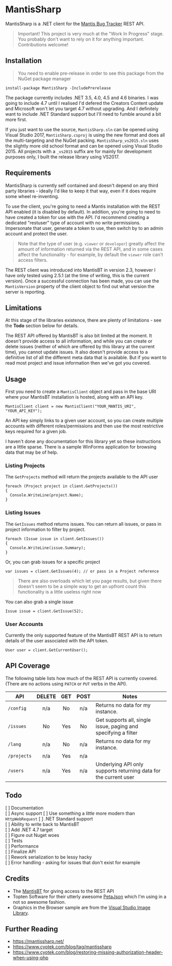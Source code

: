MantisSharp
===========

MantisSharp is a .NET client for the [Mantis Bug Tracker](https://mantisbt.org/) REST API.

> Important! This project is very much at the "Work In Progress" stage. You probably don't want to rely on it for anything important. Contributions welcome!

## Installation

> You need to enable pre-release in order to see this package from the NuGet package manager

    install-package MantisSharp -IncludePrerelease
    
The package currently includes .NET 3.5, 4.0, 4.5 and 4.6 binaries. I was going to include 4.7 until I realised I'd defered the Creators Content update and Microsoft won't let you target 4.7 without upgrading. And I definitely want to include .NET Standard support but I'll need to fumble around a bit more first.

If you just want to use the source, `MantisSharp.sln` can be opened using Visual Studio 2017, `MantisSharp.csproj` is using the new format and does all the multi-targeting and the NuGet packing. `MantisSharp_vs2015.sln` uses the slightly more old school format and can be opened using Visual Studio 2015. All projects with a `_vs2015` suffix are for mainly for development purposes only, I built the release library using VS2017.

## Requirements

MantisSharp is currently self contained and doesn't depend on any third party libraries - ideally I'd like to keep it that way, even if it does require some wheel re-inventing.

To use the client, you're going to need a Mantis installation with the REST API enabled (it is disabled by default). In addition, you're going to need to have created a token for use with the API. I'd recommend creating a dedicated "restuser" type of account with no write permissions. Impersonate that user, generate a token to use, then switch by to an admin account and protect the user.

> Note that the type of user (e.g. `viewer` or `developer`) greatly affect the amount of information returned via the REST API, and in some cases affect the functionality - for example, by default the `viewer` role can't access filters.

The REST client was introduced into MantisBT in version 2.3, however I have only tested using 2.5.1 (at the time of writing, this is the current version). Once a successful connection has been made, you can use the `MantisVersion` property of the client object to find out what version the server is reporting. 

## Limitations

At this stage of the libraries existence, there are plenty of limitations - see the **Todo** section below for details.

The REST API offered by MantisBT is also bit limited at the moment. It doesn't provide access to all information, and while you can create or delete issues (neither of which are offered by this library at the current time), you cannot update issues. It also doesn't provide access to a definitive list of all the different meta data that is available. But if you want to read most project and issue information then we've got you covered.

## Usage

First you need to create a `MantisClient` object and pass in the base URI where your MantisBT installation is hosted, along with an API key. 

    MantisClient client = new MantisClient("YOUR_MANTIS_URI", "YOUR_API_KEY");
    
An API key simply links to a given user account, so you can create multiple accounts with different roles/permissions and then use the most restrictive keys required for a given job.

I haven't done any documentation for this library yet so these instructions are a little sparse. There is a sample WinForms application for browsing data that may be of help.

### Listing Projects

The `GetProjects` method will return the projects available to the API user

    foreach (Project project in client.GetProjects())
    {
      Console.WriteLine(project.Name);
    }
    
### Listing Issues

The `GetIssues` method returns issues. You can return all issues, or pass in project information to filter by project.

    foreach (Issue issue in client.GetIssues())
    {
      Console.WriteLine(issue.Summary);
    }
    
Or, you can grab issues for a specific project

    var issues = client.GetIssues(4); // or pass in a Project reference
    
> There are also overloads which let you page results, but given there doesn't seem to be a simple way to get an upfront count this functionality is a little useless right now
    
You can also grab a single issue

    Issue issue = client.GetIssue(52);

### User Accounts

Currently the only supported feature of the MantisBT REST API is to return details of the user associated with the API token.

    User user = client.GetCurrentUser();
    
## API Coverage

The following table lists how much of the REST API is currently covered. (There are no actions using `PATCH` or `PUT` verbs in the API).

| API         | DELETE | GET | POST | Notes                                                            |
| ----------- | :----: | :-: | :--: | ---------------------------------------------------------------- |
| `/config`   | n/a    | No  | n/a  | Returns no data for my instance.                                 |
| `/issues`   | No     | Yes | No   | Get supports all, single issue, paging and specifying a filter   |
| `/lang`     | n/a    | No  | n/a  | Returns no data for my instance.                                 |
| `/projects` | n/a    | Yes | n/a  |                                                                  |
| `/users`    | n/a    | Yes | n/a  | Underlying API only supports returning data for the current user |
    
## Todo

[ ] Documentation  
[ ] Async support
[ ] Use something a *little* more modern than `HttpWebRequest`
[ ] .NET Standard support  
[ ] Ability to write back to MantisBT  
[ ] Add .NET 4.7 target  
[ ] Figure out Nuget woes  
[ ] Tests  
[ ] Performance  
[ ] Finalize API  
[ ] Rework serialization to be lessy hacky  
[ ] Error handling - asking for issues that don't exist for example  

## Credits

* The [MantisBT](https://mantisbt.org/) for giving access to the REST API
* Topten Software for their utterly awesome [PetaJson](https://github.com/toptensoftware/PetaJson) which I'm using in a not so awesome fashion.
* Graphics in the Browser sample are from the [Visual Studio Image Library](https://www.microsoft.com/en-us/download/details.aspx?id=35825).

## Further Reading

* <https://mantissharp.net/>
* <https://www.cyotek.com/blog/tag/mantissharp>
* <https://www.cyotek.com/blog/restoring-missing-authorization-header-when-using-php>